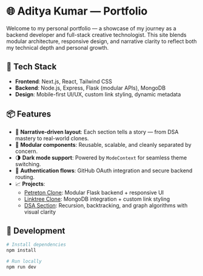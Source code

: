 # 🌐 Aditya Kumar — Portfolio

Welcome to my personal portfolio — a showcase of my journey as a backend developer and full-stack creative technologist. This site blends modular architecture, responsive design, and narrative clarity to reflect both my technical depth and personal growth.

## 🚀 Tech Stack

- **Frontend**: Next.js, React, Tailwind CSS
- **Backend**: Node.js, Express, Flask (modular APIs), MongoDB
- **Design**: Mobile-first UI/UX, custom link styling, dynamic metadata

## 📦 Features

- 🧠 **Narrative-driven layout**: Each section tells a story — from DSA mastery to real-world clones.
- 🧩 **Modular components**: Reusable, scalable, and cleanly separated by concern.
- 🌗 **Dark mode support**: Powered by `ModeContext` for seamless theme switching.
- 🔐 **Authentication flows**: GitHub OAuth integration and secure backend routing.
- 📈 **Projects**:
  - [Petreton Clone](https://github.com/Adityakumar41347/Patreon-Clone-): Modular Flask backend + responsive UI
  - [Linktree Clone](https://github.com/CodeWithHarry/Sigma-Web-Dev-Course/tree/main/Video%20137/linktree-clone): MongoDB integration + custom link styling
  - [DSA Section](): Recursion, backtracking, and graph algorithms with visual clarity

## 🧪 Development

```bash
# Install dependencies
npm install

# Run locally
npm run dev

